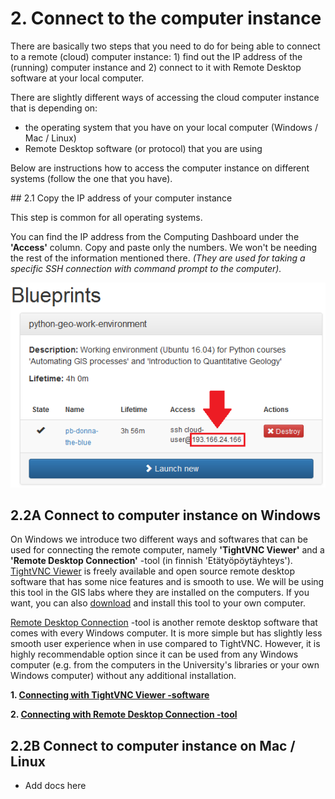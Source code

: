 # 2. Connect to the computer instance

There are basically two steps that you need to do for being able to connect to a remote (cloud) computer instance: 1) find out the 
IP address of the (running) computer instance and 2) connect to it with Remote Desktop software at your local computer. 

There are slightly different ways of accessing the cloud computer instance that is depending on:
 
 - the operating system that you have on your local computer (Windows / Mac / Linux) 
 - Remote Desktop software (or protocol) that you are using
 
Below are instructions how to access the computer instance on different systems (follow the one that you have). 

##<a name="CopyIP"></a> 2.1 Copy the IP address of your computer instance

This step is common for all operating systems.
 
You can find the IP address from the Computing Dashboard under the **'Access'** column. Copy and paste only the numbers. 
We won't be needing the rest of the information mentioned there. 
*(They are used for taking a specific SSH connection with command prompt to the computer).*   

 ![Copy IP address of the computer instance](img/13_copy_access_IP_address.PNG)

## 2.2A Connect to computer instance on Windows

On Windows we introduce two different ways and softwares that can be used for connecting the remote computer, namely **'TightVNC Viewer'** and a 
**'Remote Desktop Connection'** -tool (in finnish 'Etätyöpöytäyhteys'). [TightVNC Viewer](http://www.tightvnc.com/) is freely available 
and open source remote desktop software that has some nice features and is smooth to use. We will be using this tool in the GIS labs 
where they are installed on the computers. If you want, you can also [download](http://www.tightvnc.com/download.php) and install 
this tool to your own computer. 

[Remote Desktop Connection](https://support.microsoft.com/en-us/help/17463/windows-7-connect-to-another-computer-remote-desktop-connection) -tool is 
another remote desktop software that comes with every Windows computer. It is more simple but has slightly less smooth user experience when in use 
compared to TightVNC. However, it is highly recommendable option since it can be used from any Windows computer 
(e.g. from the computers in the University's libraries or your own Windows computer) without any additional installation.  
  
**1. [Connecting with TightVNC Viewer -software](connect-win-vnc.md)**
 
**2. [Connecting with Remote Desktop Connection -tool](connect-win-rdp.md)**

## 2.2B Connect to computer instance on Mac / Linux
  
  - Add docs here 